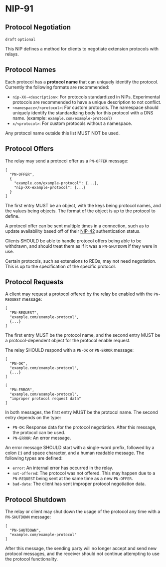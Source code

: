 NIP-91
======

Protocol Negotiation
--------------------

`draft` `optional`

This NIP defines a method for clients to negotiate extension protocols with relays.

## Protocol Names

Each protocol has a **protocol name** that can uniquely identify the protocol. Currently the following formats are recommended:
- `nip-XX-<description>`: For protocols standardized in NIPs. Experimental protocols are recommended to have a unique description to not conflict.
- `<namespace>/<protocol>`: For custom protocols. The namespace should uniquely identify the standardizing body for this protocol with a DNS name. (example: `example.com/example-protocol`)
- `x/<protocol>`: For custom protocols without a namespace.

Any protocol name outside this list MUST NOT be used.

## Protocol Offers

The relay may send a protocol offer as a `PN-OFFER` message:
```jsonc
[
  "PN-OFFER",
  {
    "example.com/example-protocol": {...},
    "nip-XX-example-protocol": {...}
  }
]
```

The first entry MUST be an object, with the keys being protocol names, and the values being objects. The format of the object is up to the protocol to define.

A protocol offer can be sent multiple times in a connection, such as to update availability based off of their [NIP-42](./42.md) authentication status.

Clients SHOULD be able to handle protocol offers being able to be withdrawn, and should treat them as if it was a `PN-SHUTDOWN` if they were in use. 

Certain protocols, such as extensions to REQs, may not need negotiation. This is up to the specification of the specific protocol.

## Protocol Requests

A client may request a protocol offered by the relay be enabled with the `PN-REQUEST` message:
```jsonc
[
  "PN-REQUEST",
  "example.com/example-protocol",
  {...}
]
```

The first entry MUST be the protocol name, and the second entry MUST be a protocol-dependent object for the protocol enable request.

The relay SHOULD respond with a `PN-OK` or `PN-ERROR` message:
```jsonc
[
  "PN-OK",
  "example.com/example-protocol",
  {...}
]
```
```jsonc
[
  "PN-ERROR",
  "example.com/example-protocol",
  "improper protocol request data"
]
```

In both messages, the first entry MUST be the protocol name. The second entry depends on the type:
- `PN-OK`: Response data for the protocol negotiation. After this message, the protocol can be used.
- `PN-ERROR`: An error message.

An error message SHOULD start with a single-word prefix, followed by a colon (:) and space character, and a human readable message. The following types are defined:
- `error`: An internal error has occurred in the relay.
- `not-offered`: The protocol was not offered. This may happen due to a `PN-REQUEST` being sent at the same time as a new `PN-OFFER`.
- `bad-data`: The client has sent improper protocol negotiation data.

## Protocol Shutdown

The relay or client may shut down the usage of the protocol any time with a `PN-SHUTDOWN` message:
```jsonc
[
  "PN-SHUTDOWN",
  "example.com/example-protocol"
]
```

After this message, the sending party will no longer accept and send new protocol messages, and the receiver should not continue attempting to use the protocol functionality.
